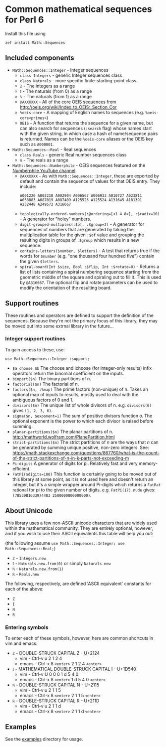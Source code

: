 # Common mathematical sequences for Perl 6

Install this file using

	zef install Math::Sequences


## Included components

* `Math::Sequences::Integer` - Integer sequences
  * `class Integers` - generic Integer sequences class
  * `class Naturals` - more specific finite-starting-point class
  * `ℤ` - The integers as a range
  * `𝕀` - The naturals (from 0) as a range
  * `ℕ` - The naturals (from 1) as a range
  * `@AXXXXXX` - All of the core OEIS sequences from
    http://oeis.org/wiki/Index_to_OEIS:_Section_Cor
  * `%oeis-core` - A mapping of English names to sequences (e.g. `%oeis-core<primes>`)
  * `OEIS` - A function that returns the sequence for a given name, but
    can also search for sequences (`:search` flag) whose names start with the given
    string, in which case a hash of name/sequence pairs is returned. Names can be the
    `%oeis-core` aliases or the OEIS key such as `A000001`.
* `Math::Sequences::Real` - Real sequences
  * `class Reals` - generic Real number sequences class
  * `ℝ` - The reals as a range
* `Math::Sequences::Numberphile` - OEIS sequences featured on the
  [Numberphile YouTube channel](http://youtube.com/numberphile).
  * `@AXXXXXX` - As with `Math::Sequences::Integer`, these are exported by
    default and contain the sequence of values for that OEIS entry.
    They include:
    ```
    A001220 A002210 A002904 A006567 A006933 A010727 A023811
    A058883 A087019 A087409 A125523 A125524 A131645 A181391
    A232448 A249572 A316667
    ```
  * `topologically-ordered-numbers(:@ordering=[<1 4 8>], :$radix=10)` - A generator
    for "holey" numbers.
  * `digit-grouped-multiples(:$of, :$group=2)` - A generator for sequences of numbers
    that are generated by taking the multiplication table for the given `:$of` value
    and grouping the resulting digits in groups of `:$group` which results in a new
    sequence.
  * `contains-letters($number, $letters)` - A test that returns true if the words
    for `$number` (e.g. "one thousand four hundred five") contain the given `$letters`.
  * `spiral-board(Int $size, Bool :$flip, Int :$rotate=0)` - Returns a list of lists
    containing a spiral numbering sequence starting from the geometric middle of the
    square and spiraling out to fill it. This is used by `@A316667`. The optional flip
    and rotate parameters can be used to modify the orientation of the resulting board.

## Support routines

These routines and operators are defined to support the definition
of the sequences. Because they're not the primary focus of this
library, they may be moved out into some extrnal library in the
future...

### Integer support routines

To gain access to these, use:

    use Math::Sequences::Integer :support;

* `$a choose $b`
  The choose and ichoose (for integer-only results) infix operators
  return the binomial coefficient on the inputs.
* `binpart($n)`
  The binary partitions of n.
* `factorial($n)`
  The factorial of n.
* `factors($n, :%map)`
  The prime factors (non-unique) of n. Takes an optional map of
  inputs to results, mostly used to deal with the ambiguous factors
  of 0 and 1.
* `divisors($n)`
  The unique list of whole divisors of n. e.g. `divisors(6)` gives
  `(1, 2, 3, 6)`.
* `sigma($n, $exponent=1)`
  The sum of positive divisors function σ. The optional exponent is
  the power to which each divisor is raised before summing.
* `planar-partitions($n)`
  The planar partitions of n. http://mathworld.wolfram.com/PlanePartition.html
* `strict-partitions($n)`
  The strict partitions of _n_ are the ways that _n_ can be generated by
  summing unique positive, non-zero integers. See:
  https://math.stackexchange.com/questions/867760/what-is-the-count-of-the-strict-partitions-of-n-in-k-parts-not-exceeding-m
* `Pi-digits`
  A generator of digits for pi. Relatively fast and very memory-efficient.
* `FatPi($digits=100)`
  This function is certainly going to be moved out of this library at some
  point, as it is not used here and doesn't return an integer, but it's
  a simple wrapper around Pi-digits which returns a `FatRat` rational
  for pi to the given number of digits. e.g. `FatPi(17).nude` gives:
  `(7853981633974483 2500000000000000)`.

## About Unicode

This library uses a few non-ASCII unicode characters that are widely used
within the mathematical community. They are entirely optional, however, and
if you wish to use their ASCII equivalents this table will help you out:

(the following assume `use Math::Sequences::Integer; use Math::Sequences::Real;`)

* `ℤ` - `Integers.new`
* `𝕀` - `Naturals.new.from(0)` or simply `Naturals.new`
* `ℕ` - `Naturals.new.from(1)`
* `ℝ` - `Reals.new`

The following, respectively, are defined 'ASCII equivalent' constants for each of the above:

* `Z`
* `I`
* `N`
* `R`

### Entering symbols

To enter each of these symbols, however, here are common shortcuts in vim and emacs:

* `ℤ` - DOUBLE-STRUCK CAPITAL Z - U+2124
  * vim - Ctrl-v u 2 1 2 4
  * emacs - Ctrl-x 8 `<enter>` 2 1 2 4 `<enter>`
* `𝕀` - MATHEMATICAL DOUBLE-STRUCK CAPITAL I - U+1D540
  * vim - Ctrl-v U 0 0 0 1 d 5 4 0
  * emacs - Ctrl-x 8 `<enter>` 1 d 5 4 0 `<enter>`
* `ℕ` - DOUBLE-STRUCK CAPITAL N - U+2115
  * vim - Ctrl-v u 2 1 1 5
  * emacs - Ctrl-x 8 `<enter>` 2 1 1 5 `<enter>`
* `ℝ` - DOUBLE-STRUCK CAPITAL R - U+211D
  * vim - Ctrl-v u 2 1 1 d
  * emacs - Ctrl-x 8 `<enter>` 2 1 1 d `<enter>`

## Examples

See the [examples](./examples) directory for usage.
